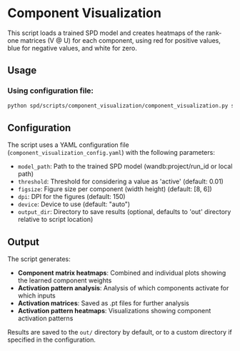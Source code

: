 # Component Visualization

This script loads a trained SPD model and creates heatmaps of the rank-one matrices (V @ U) for each component, using red for positive values, blue for negative values, and white for zero.

## Usage

### Using configuration file:
```bash
python spd/scripts/component_visualization/component_visualization.py spd/scripts/component_visualization/component_visualization_config.yaml
```


## Configuration

The script uses a YAML configuration file (`component_visualization_config.yaml`) with the following parameters:

- `model_path`: Path to the trained SPD model (wandb:project/run_id or local path)
- `threshold`: Threshold for considering a value as 'active' (default: 0.01)
- `figsize`: Figure size per component (width height) (default: [8, 6])
- `dpi`: DPI for the figures (default: 150)
- `device`: Device to use (default: "auto")
- `output_dir`: Directory to save results (optional, defaults to 'out' directory relative to script location)

## Output

The script generates:
- **Component matrix heatmaps**: Combined and individual plots showing the learned component weights
- **Activation pattern analysis**: Analysis of which components activate for which inputs
- **Activation matrices**: Saved as .pt files for further analysis
- **Activation pattern heatmaps**: Visualizations showing component activation patterns

Results are saved to the `out/` directory by default, or to a custom directory if specified in the configuration.

